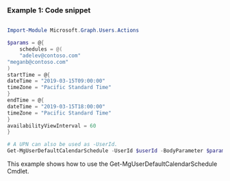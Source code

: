 ### Example 1: Code snippet

```powershell

Import-Module Microsoft.Graph.Users.Actions

$params = @{
	schedules = @(
	"adelev@contoso.com"
"meganb@contoso.com"
)
startTime = @{
dateTime = "2019-03-15T09:00:00"
timeZone = "Pacific Standard Time"
}
endTime = @{
dateTime = "2019-03-15T18:00:00"
timeZone = "Pacific Standard Time"
}
availabilityViewInterval = 60
}

# A UPN can also be used as -UserId.
Get-MgUserDefaultCalendarSchedule -UserId $userId -BodyParameter $params

```
This example shows how to use the Get-MgUserDefaultCalendarSchedule Cmdlet.

